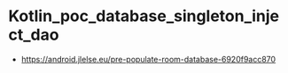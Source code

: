 # Kotlin_poc_database_singleton_inject_dao
- https://android.jlelse.eu/pre-populate-room-database-6920f9acc870
